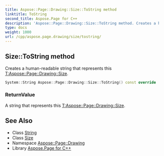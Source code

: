 ```yaml
---
title: Aspose::Page::Drawing::Size::ToString method
linktitle: ToString
second_title: Aspose.Page for C++
description: 'Aspose::Page::Drawing::Size::ToString method. Creates a human-readable string that represents this T:Aspose::Page::Drawing::Size in C++.'
type: docs
weight: 1000
url: /cpp/aspose.page.drawing/size/tostring/
---
```

## Size::ToString method


Creates a human-readable string that represents this [T:Aspose::Page::Drawing::Size](../).

```cpp
System::String Aspose::Page::Drawing::Size::ToString() const override
```


### ReturnValue

A string that represents this [T:Aspose::Page::Drawing::Size](../).

## See Also

* Class [String](../../../system/string/)
* Class [Size](../)
* Namespace [Aspose::Page::Drawing](../../)
* Library [Aspose.Page for C++](../../../)
